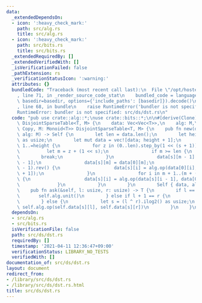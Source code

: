 ```yaml
---
data:
  _extendedDependsOn:
  - icon: ':heavy_check_mark:'
    path: src/alg.rs
    title: src/alg.rs
  - icon: ':heavy_check_mark:'
    path: src/bits.rs
    title: src/bits.rs
  _extendedRequiredBy: []
  _extendedVerifiedWith: []
  _isVerificationFailed: false
  _pathExtension: rs
  _verificationStatusIcon: ':warning:'
  attributes: {}
  bundledCode: "Traceback (most recent call last):\n  File \"/opt/hostedtoolcache/Python/3.9.5/x64/lib/python3.9/site-packages/onlinejudge_verify/documentation/build.py\"\
    , line 71, in _render_source_code_stat\n    bundled_code = language.bundle(stat.path,\
    \ basedir=basedir, options={'include_paths': [basedir]}).decode()\n  File \"/opt/hostedtoolcache/Python/3.9.5/x64/lib/python3.9/site-packages/onlinejudge_verify/languages/user_defined.py\"\
    , line 68, in bundle\n    raise RuntimeError('bundler is not specified: {}'.format(path.as_posix()))\n\
    RuntimeError: bundler is not specified: src/ds/dst.rs\n"
  code: "pub use crate::alg::*;\nuse crate::bits::*;\n\n#[derive(Clone)]\npub struct\
    \ DisjointSparseTable<T, M> {\n    data: Vec<Vec<T>>,\n    alg: M,\n}\n\nimpl<T:\
    \ Copy, M: Monoid<T>> DisjointSparseTable<T, M> {\n    pub fn new(data: Vec<T>,\
    \ alg: M) -> Self {\n        let len = data.len();\n        let height = len.ilog2()\
    \ as usize;\n        let mut data = vec![data; height + 1];\n        for s in\
    \ 1..=height {\n            for z in (0..len).step_by(1 << (s + 1)) {\n      \
    \          let m = z + (1 << s);\n                if m >= len {\n            \
    \        break;\n                }\n                data[s][m - 1] = data[0][m\
    \ - 1];\n                data[s][m] = data[0][m];\n                for i in (z..m\
    \ - 1).rev() {\n                    data[s][i] = alg.op(data[0][i], data[s][i\
    \ + 1]);\n                }\n                for i in m + 1..(m + (1 << s)).min(len)\
    \ {\n                    data[s][i] = alg.op(data[s][i - 1], data[0][i]);\n  \
    \              }\n            }\n        }\n        Self { data, alg }\n    }\n\
    \    pub fn ask(&self, l: usize, r: usize) -> T {\n        if l == r {\n     \
    \       self.alg.unit()\n        } else if l + 1 == r {\n            self.data[0][l]\n\
    \        } else {\n            let s = (l ^ r).ilog2() as usize;\n           \
    \ self.alg.op(self.data[s][l], self.data[s][r])\n        }\n    }\n}\n"
  dependsOn:
  - src/alg.rs
  - src/bits.rs
  isVerificationFile: false
  path: src/ds/dst.rs
  requiredBy: []
  timestamp: '2021-04-11 12:36:47+09:00'
  verificationStatus: LIBRARY_NO_TESTS
  verifiedWith: []
documentation_of: src/ds/dst.rs
layout: document
redirect_from:
- /library/src/ds/dst.rs
- /library/src/ds/dst.rs.html
title: src/ds/dst.rs
---
```

